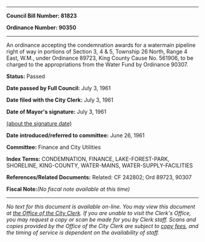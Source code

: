 

********

**Council Bill Number: 81823**
   
**Ordinance Number: 90350**
********

 An ordinance accepting the condemnation awards for a watermain pipeline right of way in portions of Section 3, 4 & 5, Township 26 North, Range 4 East, W.M., under Ordinance 89723, King County Cause No. 561906, to be charged to the appropriations from the Water Fund by Ordinance 90307.

**Status:** Passed
   
**Date passed by Full Council:** July 3, 1961
   
**Date filed with the City Clerk:** July 3, 1961
   
**Date of Mayor's signature:** July 3, 1961
   
[(about the signature date)](/~public/approvaldate.htm)
   
   
   
**Date introduced/referred to committee:** June 26, 1961
   
**Committee:** Finance and City Utilities
   
   
**Index Terms:** CONDEMNATION, FINANCE, LAKE-FOREST-PARK, SHORELINE, KING-COUNTY, WATER-MAINS, WATER-SUPPLY-FACILITIES

**References/Related Documents:** Related: CF 242802; Ord 89723, 90307

**Fiscal Note:**_(No fiscal note available at this time)_
********

_No text for this document is available on-line. You may view this document at [the Office of the City Clerk](http://www.seattle.gov/leg/clerk/contactUs.htm). If you are unable to visit the Clerk's Office, you may request a copy or scan be made for you by Clerk staff. Scans and copies provided by the Office of the City Clerk are subject to [copy fees](http://clerk.seattle.gov/~public/clerkfees.htm), and the timing of service is dependent on the availability of staff._

